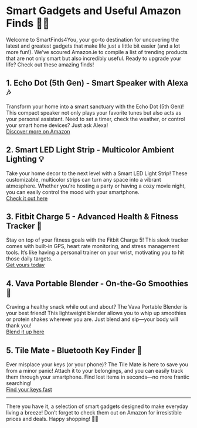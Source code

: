# Smart Gadgets and Useful Amazon Finds 📱✨

Welcome to SmartFinds4You, your go-to destination for uncovering the latest and greatest gadgets that make life just a little bit easier (and a lot more fun!). We’ve scoured Amazon.ie to compile a list of trending products that are not only smart but also incredibly useful. Ready to upgrade your life? Check out these amazing finds!

## 1. Echo Dot (5th Gen) - Smart Speaker with Alexa 🎶  
Transform your home into a smart sanctuary with the Echo Dot (5th Gen)! This compact speaker not only plays your favorite tunes but also acts as your personal assistant. Need to set a timer, check the weather, or control your smart home devices? Just ask Alexa!  
[Discover more on Amazon](https://www.amazon.ie/s?k=echo+dot+5th+gen&tag=smartfinds403-21&language=en_IE&linkCode=ll1&ref_=as_li_ss_tl)

## 2. Smart LED Light Strip - Multicolor Ambient Lighting 💡  
Take your home decor to the next level with a Smart LED Light Strip! These customizable, multicolor strips can turn any space into a vibrant atmosphere. Whether you're hosting a party or having a cozy movie night, you can easily control the mood with your smartphone.  
[Check it out here](https://www.amazon.ie/s?k=smart+led+light+strip&tag=smartfinds403-21&language=en_IE&linkCode=ll1&ref_=as_li_ss_tl)

## 3. Fitbit Charge 5 - Advanced Health & Fitness Tracker 💪  
Stay on top of your fitness goals with the Fitbit Charge 5! This sleek tracker comes with built-in GPS, heart rate monitoring, and stress management tools. It’s like having a personal trainer on your wrist, motivating you to hit those daily targets.  
[Get yours today](https://www.amazon.ie/s?k=fitbit+charge+5&tag=smartfinds403-21&language=en_IE&linkCode=ll1&ref_=as_li_ss_tl)

## 4. Vava Portable Blender - On-the-Go Smoothies 🍹  
Craving a healthy snack while out and about? The Vava Portable Blender is your best friend! This lightweight blender allows you to whip up smoothies or protein shakes wherever you are. Just blend and sip—your body will thank you!  
[Blend it up here](https://www.amazon.ie/s?k=vava+portable+blender&tag=smartfinds403-21&language=en_IE&linkCode=ll1&ref_=as_li_ss_tl)

## 5. Tile Mate - Bluetooth Key Finder 🔑  
Ever misplace your keys (or your phone)? The Tile Mate is here to save you from a minor panic! Attach it to your belongings, and you can easily track them through your smartphone. Find lost items in seconds—no more frantic searching!  
[Find your keys fast](https://www.amazon.ie/s?k=tile+mate&tag=smartfinds403-21&language=en_IE&linkCode=ll1&ref_=as_li_ss_tl)

---

There you have it, a selection of smart gadgets designed to make everyday living a breeze! Don’t forget to check them out on Amazon for irresistible prices and deals. Happy shopping! 🛒✨